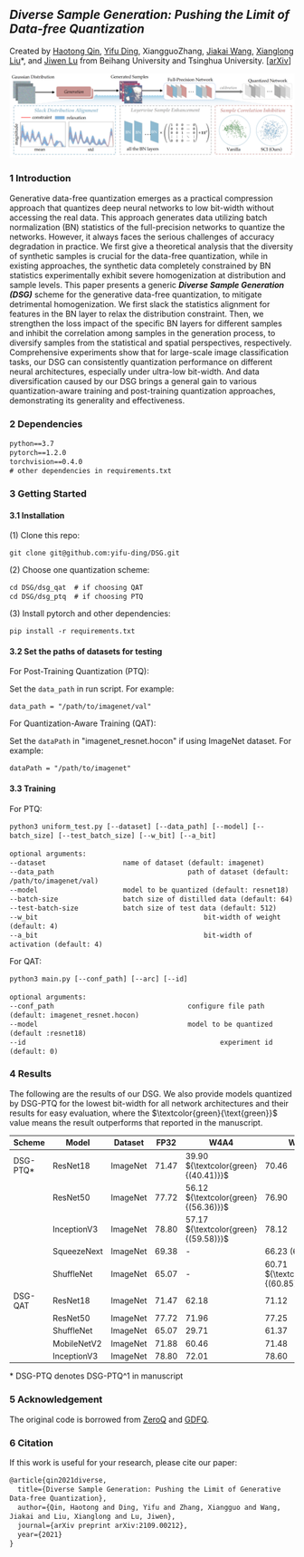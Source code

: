 ## ***Diverse Sample Generation: Pushing the Limit of Data-free Quantization***

Created by [Haotong Qin](https://htqin.github.io/), [Yifu Ding](https://yifu-ding.github.io/), XiangguoZhang, [Jiakai Wang](https://jiakaiwangcn.github.io/), [Xianglong Liu](http://sites.nlsde.buaa.edu.cn/~xlliu/)*, and [Jiwen Lu](http://ivg.au.tsinghua.edu.cn/Jiwen_Lu/) from Beihang University and Tsinghua University. [[arXiv](https://arxiv.org/abs/2109.00212)]

![framework](figures/framework.png)

### 1 Introduction

Generative data-free quantization emerges as a practical compression approach that quantizes deep neural networks to low bit-width without accessing the real data. This approach generates data utilizing batch normalization (BN) statistics of the full-precision networks to quantize the networks. However, it always faces the serious challenges of accuracy degradation in practice. We first give a theoretical analysis that the diversity of synthetic samples is crucial for the data-free quantization, while in existing approaches, the synthetic data completely constrained by BN statistics experimentally exhibit severe homogenization at distribution and sample levels. This paper presents a generic ***Diverse Sample Generation (DSG)*** scheme for the generative data-free quantization, to mitigate detrimental homogenization. We first slack the statistics alignment for features in the BN layer to relax the distribution constraint. Then, we strengthen the loss impact of the specific BN layers for different samples and inhibit the correlation among samples in the generation process, to diversify samples from the statistical and spatial perspectives, respectively. Comprehensive experiments show that for large-scale image classification tasks, our DSG can consistently quantization performance on different neural architectures, especially under ultra-low bit-width. And data diversification caused by our DSG brings a general gain to various quantization-aware training and post-training quantization approaches, demonstrating its generality and effectiveness.

### 2 Dependencies

```shell
python==3.7
pytorch==1.2.0
torchvision==0.4.0
# other dependencies in requirements.txt
```

### 3 Getting Started

#### 3.1 Installation

(1) Clone this repo:

````shell
git clone git@github.com:yifu-ding/DSG.git
````

(2) Choose one quantization scheme:

````shell
cd DSG/dsg_qat  # if choosing QAT
cd DSG/dsg_ptq  # if choosing PTQ
````

(3) Install pytorch and other dependencies:

````shell
pip install -r requirements.txt
````

#### 3.2 Set the paths of datasets for testing

For Post-Training Quantization (PTQ):

Set the `data_path` in run script. For example:

```shell
data_path = "/path/to/imagenet/val"
```

For Quantization-Aware Training (QAT):

Set the `dataPath` in "imagenet_resnet.hocon" if using ImageNet dataset. For example:

```shell
dataPath = "/path/to/imagenet"
```

#### 3.3 Training

For PTQ:

````shell
python3 uniform_test.py [--dataset] [--data_path] [--model] [--batch_size] [--test_batch_size] [--w_bit] [--a_bit] 

optional arguments:
--dataset                   name of dataset (default: imagenet)
--data_path									path of dataset (default: /path/to/imagenet/val)
--model                     model to be quantized (default: resnet18)
--batch-size                batch size of distilled data (default: 64)
--test-batch-size           batch size of test data (default: 512)
--w_bit											bit-width of weight (default: 4)
--a_bit											bit-width of activation (default: 4)
````

For QAT:

````shell
python3 main.py [--conf_path] [--arc] [--id]

optional arguments:
--conf_path 					 			configure file path (default: imagenet_resnet.hocon)
--model				  						model to be quantized (default :resnet18)
--id 												experiment id (default: 0)
````

### 4 Results

The following are the results of our DSG. We also provide models quantized by DSG-PTQ for the lowest bit-width for all network architectures and their results for easy evaluation, where the $\textcolor{green}{\text{green}}$ value means the result outperforms that reported in the manuscript.

| Scheme      | Model       | Dataset  | FP32  | W4A4               | W6A6               | W8A8  |
| ----------- | ----------- | -------- | ----- | ------------------------------------ | ------------------------------------ | ----- |
| DSG-PTQ* | ResNet18    | ImageNet | 71.47 | 39.90 ${\textcolor{green}{(40.41)}}$ | 70.46                                | 71.49 |
|             | ResNet50    | ImageNet | 77.72 | 56.12 ${\textcolor{green}{(56.36)}}$ | 76.90                                | 77.72 |
|             | InceptionV3 | ImageNet | 78.80 | 57.17 ${\textcolor{green}{(59.58)}}$ | 78.12                                | 78.81 |
|             | SqueezeNext | ImageNet | 69.38 | -                                    | 66.23 ${{(66.23)}}$                  | 69.27 |
|             | ShuffleNet  | ImageNet | 65.07 | -                                    | 60.71 ${\textcolor{green}{(60.85)}}$ | 64.87 |
| DSG-QAT     | ResNet18    | ImageNet | 71.47 | 62.18                                | 71.12                                | 71.54 |
|             | ResNet50    | ImageNet | 77.72 | 71.96                                | 77.25                                | 77.64 |
|             | ShuffleNet  | ImageNet | 65.07 | 29.71                                | 61.37                                | 64.76 |
|             | MobileNetV2 | ImageNet | 71.88 | 60.46                                | 71.48                                | 72.90 |
|             | InceptionV3 | ImageNet | 78.80 | 72.01                                | 78.60                                | 78.94 |

\* DSG-PTQ denotes DSG-PTQ^1 in manuscript

### 5 Acknowledgement

The original code is borrowed from [ZeroQ](https://github.com/amirgholami/ZeroQ) and [GDFQ](https://github.com/xushoukai/GDFQ).

### 6 Citation

If this work is useful for your research, please cite our paper:

```shell
@article{qin2021diverse,
  title={Diverse Sample Generation: Pushing the Limit of Generative Data-free Quantization},
  author={Qin, Haotong and Ding, Yifu and Zhang, Xiangguo and Wang, Jiakai and Liu, Xianglong and Lu, Jiwen},
  journal={arXiv preprint arXiv:2109.00212},
  year={2021}
}
```


